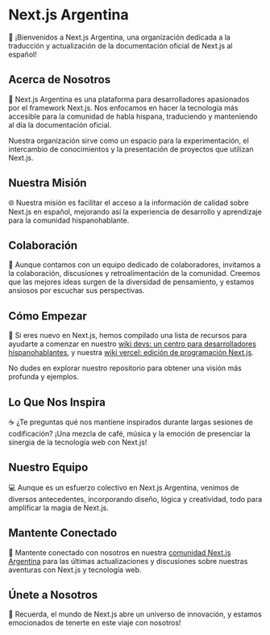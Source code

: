 # Next.js Argentina

👋 ¡Bienvenidos a Next.js Argentina, una organización dedicada a la traducción y actualización de la documentación oficial de Next.js al español!

## Acerca de Nosotros

💪 Next.js Argentina es una plataforma para desarrolladores apasionados por el framework Next.js. Nos enfocamos en hacer la tecnología más accesible para la comunidad de habla hispana, traduciendo y manteniendo al día la documentación oficial.

Nuestra organización sirve como un espacio para la experimentación, el intercambio de conocimientos y la presentación de proyectos que utilizan Next.js.

## Nuestra Misión

🌐 Nuestra misión es facilitar el acceso a la información de calidad sobre Next.js en español, mejorando así la experiencia de desarrollo y aprendizaje para la comunidad hispanohablante.

## Colaboración

🤝 Aunque contamos con un equipo dedicado de colaboradores, invitamos a la colaboración, discusiones y retroalimentación de la comunidad. Creemos que las mejores ideas surgen de la diversidad de pensamiento, y estamos ansiosos por escuchar sus perspectivas.

## Cómo Empezar

🚀 Si eres nuevo en Next.js, hemos compilado una lista de recursos para ayudarte a comenzar en nuestro [wiki devs: un centro para desarrolladores hispanohablantes](https://dub.sh/wikidevs), y nuestra [wiki vercel: edición de programación Next.js](https://dub.sh/wikivercel).

No dudes en explorar nuestro repositorio para obtener una visión más profunda y ejemplos.

## Lo Que Nos Inspira

☕️ ¿Te preguntas qué nos mantiene inspirados durante largas sesiones de codificación? ¡Una mezcla de café, música y la emoción de presenciar la sinergia de la tecnología web con Next.js!

## Nuestro Equipo

💻 Aunque es un esfuerzo colectivo en Next.js Argentina, venimos de diversos antecedentes, incorporando diseño, lógica y creatividad, todo para amplificar la magia de Next.js.

## Mantente Conectado

📢 Mantente conectado con nosotros en nuestra [comunidad Next.js Argentina](https://twitter.com/nextjsargentina) para las últimas actualizaciones y discusiones sobre nuestras aventuras con Next.js y tecnología web.

## Únete a Nosotros

🧙 Recuerda, el mundo de Next.js abre un universo de innovación, y estamos emocionados de tenerte en este viaje con nosotros!
